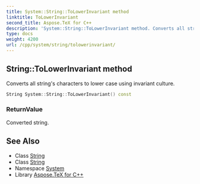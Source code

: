 ```yaml
---
title: System::String::ToLowerInvariant method
linktitle: ToLowerInvariant
second_title: Aspose.TeX for C++
description: 'System::String::ToLowerInvariant method. Converts all string''s characters to lower case using invariant culture in C++.'
type: docs
weight: 4200
url: /cpp/system/string/tolowerinvariant/
---
```

## String::ToLowerInvariant method


Converts all string's characters to lower case using invariant culture.

```cpp
String System::String::ToLowerInvariant() const
```


### ReturnValue

Converted string.

## See Also

* Class [String](../)
* Class [String](../)
* Namespace [System](../../)
* Library [Aspose.TeX for C++](../../../)
